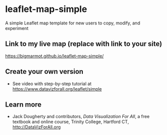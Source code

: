 # leaflet-map-simple
A simple Leaflet map template for new users to copy, modify, and experiment

## Link to my live map (replace with link to your site)

https://bigmarmot.github.io/leaflet-map-simple/

## Create your own version
- See video with step-by-step tutorial at https://www.datavizforall.org/leaflet/simple

## Learn more
- Jack Dougherty and contributors, *Data Visualization For All*, a free textbook and online course, Trinity College, Hartford CT, http://DataVizForAll.org
